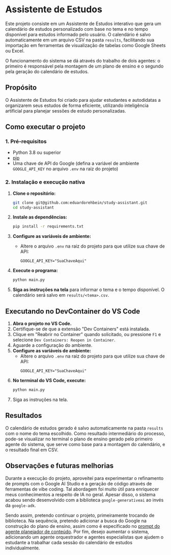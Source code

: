 # Assistente de Estudos

Este projeto consiste em um Assistente de Estudos interativo que gera um calendário de estudos personalizado com base no tema e no tempo disponível para estudos informado pelo usuário. O calendário é salvo automaticamente em um arquivo CSV na pasta `results`, facilitando sua importação em ferramentas de visualização de tabelas como Google Sheets ou Excel.

O funcionamento do sistema se dá através do trabalho de dois agentes: o primeiro é responsável pela montagem de um plano de ensino e o segundo pela geração do calendário de estudos.

## Propósito
O Assistente de Estudos foi criado para ajudar estudantes e autodidatas a organizarem seus estudos de forma eficiente, utilizando inteligência artificial para planejar sessões de estudo personalizadas.

## Como executar o projeto

### 1. Pré-requisitos
- Python 3.8 ou superior
- [pip](https://pip.pypa.io/en/stable/)
- Uma chave de API do Google (defina a variável de ambiente `GOOGLE_API_KEY` no arquivo `.env` na raiz do projeto)

### 2. Instalação e execução nativa

1. **Clone o repositório:**
   ```bash
   git clone git@github.com:eduardorehbein/study-assistant.git
   cd study-assistant
   ```

2. **Instale as dependências:**
   ```bash
   pip install -r requirements.txt
   ```

3. **Configure as variáveis de ambiente:**
   - Altere o arquivo `.env` na raiz do projeto para que utilize sua chave de API:
     ```env
     GOOGLE_API_KEY="SuaChaveAqui"
     ```

4. **Execute o programa:**
   ```bash
   python main.py
   ```

5. **Siga as instruções na tela** para informar o tema e o tempo disponível. O calendário será salvo em `results/<tema>.csv`.

## Executando no DevContainer do VS Code

1. **Abra o projeto no VS Code.**
2. Certifique-se de que a extensão "Dev Containers" está instalada.
3. Clique em "Reabrir no Container" quando solicitado, ou pressione `F1` e selecione `Dev Containers: Reopen in Container`.
4. Aguarde a configuração do ambiente.
5. **Configure as variáveis de ambiente:**
   - Altere o arquivo `.env` na raiz do projeto para que utilize sua chave de API:
     ```env
     GOOGLE_API_KEY="SuaChaveAqui"
6. **No terminal do VS Code, execute:**
   ```bash
   python main.py
   ```
7. Siga as instruções na tela.

## Resultados
O calendário de estudos gerado é salvo automaticamente na pasta `results` com o nome do tema escolhido. Como resultado intermediário do processo, pode-se visualizar no terminal o plano de ensino gerado pelo primeiro agente do sistema, que serve como base para a montagem do calendário, e o resultado final em CSV.

## Observações e futuras melhorias
Durante a execução do projeto, aproveitei para experimentar o refinamento de prompts com o Google AI Studio e a geração de código através de ferramentas de vibe coding. Tal abordagem foi muito útil para enriquecer meus conhecimentos a respeito de IA no geral. Apesar disso, o sistema acabou sendo desenvolvido com a biblioteca `google-generativeai` ao invés da `google-adk`. 

Sendo assim, pretendo continuar o projeto, primeiramente trocando de biblioteca. Na sequência, pretendo adicionar a busca do Google na construção do plano de ensino, assim como é especificado no [prompt do agente planejador de conteúdo](prompts/content_planner.md). Por fim, desejo aumentar o sistema, adicionando um agente orquestrador e agentes especialistas que ajudem o estudante a trabalhar cada sessão do calendário de estudos individualmente.